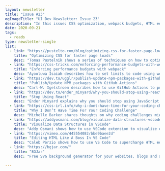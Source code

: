 ```yaml
---
layout: newsletter
title: "Issue #23"
ogImageTitle: "UI Dev Newsletter: Issue 23"
description: "In this issue: CSS optimization, webpack budgets, HTML editing, and more."
date: 2020-09-21
tags:
  - reads
type: newsletter-single
list:
  - link: "https://pustelto.com/blog/optimizing-css-for-faster-page-loads/"
    title: "Optimizing CSS for faster page loads"
    desc: "Tomas Pustelnik shows a series of techniques on how to optimize the CSS code for performance."
  - link: "https://css-tricks.com/enforcing-performance-budgets-with-webpack/"
    title: "Enforcing performance budgets with webpack"
    desc: "Ayooluwa Isaiah describes how to set limits to code using webpack performance budgets."
  - link: "https://dev.to/ugglr/publish-update-npm-packages-with-github-actions-1m8l"
    title: "Publish/Update NPM packages with GitHub Actions"
    desc: "Carl-W. Igelstroem describes how to use GitHub Actions to push new releases on NPM."
  - link: "https://dev.to/ender_minyard/why-you-should-stop-using-react-g7c"
    title: "Stop Using React"
    desc: "Ender Minyard explains why you should stop using JavaScript frameworks. There is a quality discussion in comments, too."
  - link: "https://css-irl.info/why-i-dont-have-time-for-your-coding-challenge/"
    title: "Why I Don’t Have Time For Your Coding Challenge"
    desc: "Michelle Barker shares thoughts on why coding challenges might not be a good idea."
  - link: "https://addyosmani.com/blog/visualize-data-structures-vscode/"
    title: "Visualize Data Structures in VSCode"
    desc: "Addy Osmani shows how to use VSCode extension to visualize data structures."
  - link: "https://vimeo.com/445554082/bbe9baee2d"
    title: "Editing HTML Like A Boss In VS Code"
    desc: "Caleb Porzio shows how to use VS Code to supercharge HTML editing."
  - link: "https://bgjar.com/"
    title: "BGJar"
    desc: "Free SVG background generator for your websites, blogs and app."

---
```

